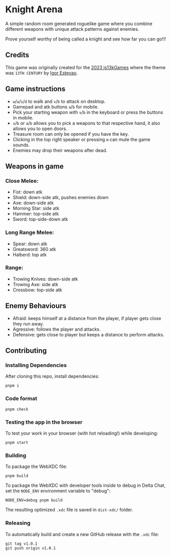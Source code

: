 # Knight Arena

A simple random room generated roguelike game where you combine different weapons
with unique attack patterns against enemies.

Prove yourself worthy of being called a knight and see how far you can go!!!

## Credits

This game was originally created for the [2023 js13kGames](https://js13kgames.com/) where the theme was `13TH CENTURY` by [Igor Estevao](https://github.com/IgorFIE/).

## Game instructions

- `w`/`a`/`s`/`d` to walk and `v`/`b` to attack on desktop.
- Gamepad and atk buttons `a`/`b` for mobile.
- Pick your starting weapon with `v`/`b` in the keyboard or press the buttons in mobile.
- `v`/`b` or `a`/`b` allows you to pick a weapons to that respective hand, it also allows you to open doors.
- Treasure room can only be opened if you have the key.
- Clicking in the top right speaker or pressing `m` can mute the game sounds.
- Enemies may drop their weapons after dead.

## Weapons in game

### Close Melee:

- Fist: down atk
- Shield: down-side atk, pushes enemies down
- Axe: down-side atk
- Morning Star: side atk
- Hammer: top-side atk
- Sword: top-side-down atk

### Long Range Melee:

- Spear: down atk
- Greatsword: 360 atk
- Halberd: top atk

### Range:

- Trowing Knives: down-side atk
- Trowing Axe: side atk
- Crossbow: top-side atk

## Enemy Behaviours

- Afraid: keeps himself at a distance from the player, if player gets close they run away.
- Agressive: follows the player and attacks.
- Defensive: gets close to player but keeps a distance to perform attacks.

## Contributing

### Installing Dependencies

After cloning this repo, install dependencies:

```
pnpm i
```

### Code format

```
pnpm check
```

### Testing the app in the browser

To test your work in your browser (with hot reloading!) while developing:

```
pnpm start
```

### Building

To package the WebXDC file:

```
pnpm build
```

To package the WebXDC with developer tools inside to debug in Delta Chat, set the `NODE_ENV`
environment variable to "debug":

```
NODE_ENV=debug pnpm build
```

The resulting optimized `.xdc` file is saved in `dist-xdc/` folder.

### Releasing

To automatically build and create a new GitHub release with the `.xdc` file:

```
git tag v1.0.1
git push origin v1.0.1
```
